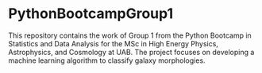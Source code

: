 # PythonBootcampGroup1
This repository contains the work of Group 1 from the Python Bootcamp in Statistics and Data Analysis for the MSc in High Energy Physics, Astrophysics, and Cosmology at UAB. The project focuses on developing a machine learning algorithm to classify galaxy morphologies. 
